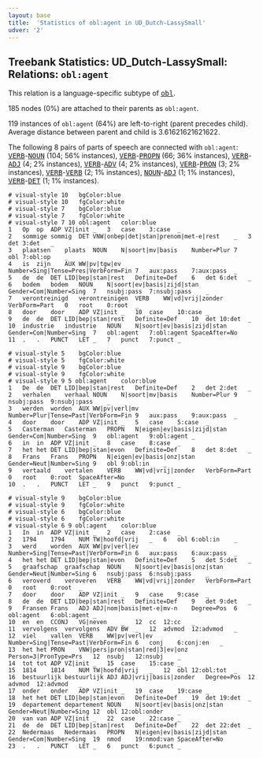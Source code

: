 ```yaml
---
layout: base
title:  'Statistics of obl:agent in UD_Dutch-LassySmall'
udver: '2'
---
```


## Treebank Statistics: UD_Dutch-LassySmall: Relations: `obl:agent`

This relation is a language-specific subtype of <tt><a href="nl_lassysmall-dep-obl.html">obl</a></tt>.

185 nodes (0%) are attached to their parents as `obl:agent`.

119 instances of `obl:agent` (64%) are left-to-right (parent precedes child).
Average distance between parent and child is 3.61621621621622.

The following 8 pairs of parts of speech are connected with `obl:agent`: <tt><a href="nl_lassysmall-pos-VERB.html">VERB</a></tt>-<tt><a href="nl_lassysmall-pos-NOUN.html">NOUN</a></tt> (104; 56% instances), <tt><a href="nl_lassysmall-pos-VERB.html">VERB</a></tt>-<tt><a href="nl_lassysmall-pos-PROPN.html">PROPN</a></tt> (66; 36% instances), <tt><a href="nl_lassysmall-pos-VERB.html">VERB</a></tt>-<tt><a href="nl_lassysmall-pos-ADJ.html">ADJ</a></tt> (4; 2% instances), <tt><a href="nl_lassysmall-pos-VERB.html">VERB</a></tt>-<tt><a href="nl_lassysmall-pos-ADV.html">ADV</a></tt> (4; 2% instances), <tt><a href="nl_lassysmall-pos-VERB.html">VERB</a></tt>-<tt><a href="nl_lassysmall-pos-PRON.html">PRON</a></tt> (3; 2% instances), <tt><a href="nl_lassysmall-pos-VERB.html">VERB</a></tt>-<tt><a href="nl_lassysmall-pos-VERB.html">VERB</a></tt> (2; 1% instances), <tt><a href="nl_lassysmall-pos-NOUN.html">NOUN</a></tt>-<tt><a href="nl_lassysmall-pos-ADJ.html">ADJ</a></tt> (1; 1% instances), <tt><a href="nl_lassysmall-pos-VERB.html">VERB</a></tt>-<tt><a href="nl_lassysmall-pos-DET.html">DET</a></tt> (1; 1% instances).


~~~ conllu
# visual-style 10	bgColor:blue
# visual-style 10	fgColor:white
# visual-style 7	bgColor:blue
# visual-style 7	fgColor:white
# visual-style 7 10 obl:agent	color:blue
1	Op	op	ADP	VZ|init	_	3	case	3:case	_
2	sommige	sommig	DET	VNW|onbep|det|stan|prenom|met-e|rest	_	3	det	3:det	_
3	plaatsen	plaats	NOUN	N|soort|mv|basis	Number=Plur	7	obl	7:obl:op	_
4	is	zijn	AUX	WW|pv|tgw|ev	Number=Sing|Tense=Pres|VerbForm=Fin	7	aux:pass	7:aux:pass	_
5	de	de	DET	LID|bep|stan|rest	Definite=Def	6	det	6:det	_
6	bodem	bodem	NOUN	N|soort|ev|basis|zijd|stan	Gender=Com|Number=Sing	7	nsubj:pass	7:nsubj:pass	_
7	verontreinigd	verontreinigen	VERB	WW|vd|vrij|zonder	VerbForm=Part	0	root	0:root	_
8	door	door	ADP	VZ|init	_	10	case	10:case	_
9	de	de	DET	LID|bep|stan|rest	Definite=Def	10	det	10:det	_
10	industrie	industrie	NOUN	N|soort|ev|basis|zijd|stan	Gender=Com|Number=Sing	7	obl:agent	7:obl:agent	SpaceAfter=No
11	.	.	PUNCT	LET	_	7	punct	7:punct	_

~~~


~~~ conllu
# visual-style 5	bgColor:blue
# visual-style 5	fgColor:white
# visual-style 9	bgColor:blue
# visual-style 9	fgColor:white
# visual-style 9 5 obl:agent	color:blue
1	De	de	DET	LID|bep|stan|rest	Definite=Def	2	det	2:det	_
2	verhalen	verhaal	NOUN	N|soort|mv|basis	Number=Plur	9	nsubj:pass	9:nsubj:pass	_
3	werden	worden	AUX	WW|pv|verl|mv	Number=Plur|Tense=Past|VerbForm=Fin	9	aux:pass	9:aux:pass	_
4	door	door	ADP	VZ|init	_	5	case	5:case	_
5	Casterman	Casterman	PROPN	N|eigen|ev|basis|zijd|stan	Gender=Com|Number=Sing	9	obl:agent	9:obl:agent	_
6	in	in	ADP	VZ|init	_	8	case	8:case	_
7	het	het	DET	LID|bep|stan|evon	Definite=Def	8	det	8:det	_
8	Frans	Frans	PROPN	N|eigen|ev|basis|onz|stan	Gender=Neut|Number=Sing	9	obl	9:obl:in	_
9	vertaald	vertalen	VERB	WW|vd|vrij|zonder	VerbForm=Part	0	root	0:root	SpaceAfter=No
10	.	.	PUNCT	LET	_	9	punct	9:punct	_

~~~


~~~ conllu
# visual-style 9	bgColor:blue
# visual-style 9	fgColor:white
# visual-style 6	bgColor:blue
# visual-style 6	fgColor:white
# visual-style 6 9 obl:agent	color:blue
1	In	in	ADP	VZ|init	_	2	case	2:case	_
2	1794	1794	NUM	TW|hoofd|vrij	_	6	obl	6:obl:in	_
3	werd	worden	AUX	WW|pv|verl|ev	Number=Sing|Tense=Past|VerbForm=Fin	6	aux:pass	6:aux:pass	_
4	het	het	DET	LID|bep|stan|evon	Definite=Def	5	det	5:det	_
5	graafschap	graafschap	NOUN	N|soort|ev|basis|onz|stan	Gender=Neut|Number=Sing	6	nsubj:pass	6:nsubj:pass	_
6	veroverd	veroveren	VERB	WW|vd|vrij|zonder	VerbForm=Part	0	root	0:root	_
7	door	door	ADP	VZ|init	_	9	case	9:case	_
8	de	de	DET	LID|bep|stan|rest	Definite=Def	9	det	9:det	_
9	Fransen	Frans	ADJ	ADJ|nom|basis|met-e|mv-n	Degree=Pos	6	obl:agent	6:obl:agent	_
10	en	en	CCONJ	VG|neven	_	12	cc	12:cc	_
11	vervolgens	vervolgens	ADV	BW	_	12	advmod	12:advmod	_
12	viel	vallen	VERB	WW|pv|verl|ev	Number=Sing|Tense=Past|VerbForm=Fin	6	conj	6:conj:en	_
13	het	het	PRON	VNW|pers|pron|stan|red|3|ev|onz	Person=3|PronType=Prs	12	nsubj	12:nsubj	_
14	tot	tot	ADP	VZ|init	_	15	case	15:case	_
15	1814	1814	NUM	TW|hoofd|vrij	_	12	obl	12:obl:tot	_
16	bestuurlijk	bestuurlijk	ADJ	ADJ|vrij|basis|zonder	Degree=Pos	12	advmod	12:advmod	_
17	onder	onder	ADP	VZ|init	_	19	case	19:case	_
18	het	het	DET	LID|bep|stan|evon	Definite=Def	19	det	19:det	_
19	departement	departement	NOUN	N|soort|ev|basis|onz|stan	Gender=Neut|Number=Sing	12	obl	12:obl:onder	_
20	van	van	ADP	VZ|init	_	22	case	22:case	_
21	de	de	DET	LID|bep|stan|rest	Definite=Def	22	det	22:det	_
22	Nedermaas	Nedermaas	PROPN	N|eigen|ev|basis|zijd|stan	Gender=Com|Number=Sing	19	nmod	19:nmod:van	SpaceAfter=No
23	.	.	PUNCT	LET	_	6	punct	6:punct	_

~~~


